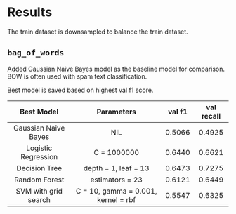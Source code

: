 # Results
The train dataset is downsampled to balance the train dataset.

## `bag_of_words`
Added Gaussian Naive Bayes model as the baseline model for comparison. BOW is often used with spam text classification.

Best model is saved based on highest val f1 score.

Best Model | Parameters | val f1 | val recall
:-----: | :-----: | :-----: | :-----: |
Gaussian Naive Bayes | NIL | 0.5066 | 0.4925
Logistic Regression | C = 1000000 | 0.6440 | 0.6621
Decision Tree | depth = 1, leaf = 13 | 0.6473 | 0.7275
Random Forest | estimators = 23 | 0.6121 | 0.6449
SVM with grid search | C = 10, gamma = 0.001, kernel = rbf | 0.5547 | 0.6325